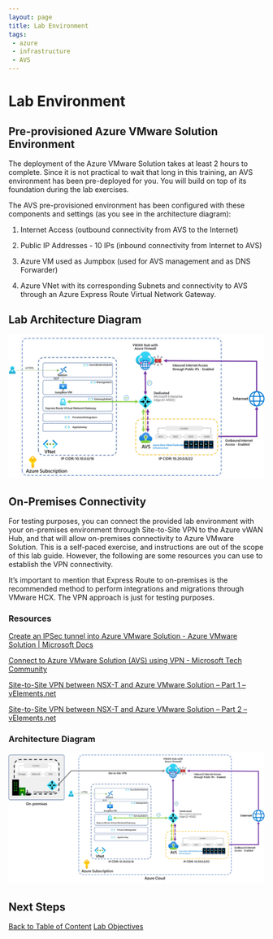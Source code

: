 ```yaml
---
layout: page
title: Lab Environment
tags: 
 - azure
 - infrastructure
 - AVS
---
```


# Lab Environment

## Pre-provisioned Azure VMware Solution Environment

The deployment of the Azure VMware Solution takes at least 2 hours to complete.
Since it is not practical to wait that long in this training, an AVS environment
has been pre-deployed for you. You will build on top of its foundation during
the lab exercises.

The AVS pre-provisioned environment has been configured with these components
and settings (as you see in the architecture diagram):

1. Internet Access (outbound connectivity from AVS to the Internet)

2. Public IP Addresses - 10 IPs (inbound connectivity from Internet to AVS)

3. Azure VM used as Jumpbox (used for AVS management and as DNS Forwarder)

4. Azure VNet with its corresponding Subnets and connectivity to AVS through an
   Azure Express Route Virtual Network Gateway.

## Lab Architecture Diagram

![lab-architecture-diagram](media/lab-environment/lab-architecture-diagram.png)


## On-Premises Connectivity

For testing purposes, you can connect the provided lab environment with your
on-premises environment through Site-to-Site VPN to the Azure vWAN Hub, and that
will allow on-premises connectivity to Azure VMware Solution. This is a
self-paced exercise, and instructions are out of the scope of this lab guide.
However, the following are some resources you can use to establish the VPN
connectivity.

It’s important to mention that Express Route to on-premises is the recommended
method to perform integrations and migrations through VMware HCX. The VPN
approach is just for testing purposes.

### Resources

[Create an IPSec tunnel into Azure VMware Solution - Azure VMware Solution \|
Microsoft
Docs](https://docs.microsoft.com/en-us/azure/azure-vmware/create-ipsec-tunnel)

[Connect to Azure VMware Solution (AVS) using VPN - Microsoft Tech
Community](https://techcommunity.microsoft.com/t5/azure-migration/connect-to-azure-vmware-solution-avs-using-vpn/ba-p/1670603)

[Site-to-Site VPN between NSX-T and Azure VMware Solution – Part 1 –
vElements.net](http://www.velements.net/2021/01/21/site-to-site-vpn-between-nsx-t-and-azure-vmware-solution-part-1/)

[Site-to-Site VPN between NSX-T and Azure VMware Solution – Part 2 –
vElements.net](http://www.velements.net/2021/02/12/site-to-site-vpn-between-nsx-t-and-azure-vmware-solution-part-2/)

### Architecture Diagram

![on-premises-connectivity](media/lab-environment/on-premises-connectivity.png)

## Next Steps

[Back to Table of Content](toc.md#table-of-contents)
[Lab Objectives](lab-objectives.md)